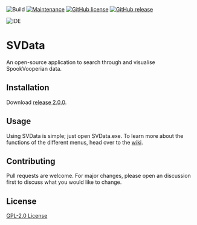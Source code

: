 ![Build](https://github.com/asdiapotatisen/SVData/workflows/CodeQL/badge.svg)
[![Maintenance](https://img.shields.io/badge/Maintained%3F-yes-green.svg)](https://GitHub.com/asdiapotatisen/SVData/graphs/commit-activity)
[![GitHub license](https://img.shields.io/github/license/asdiapotatisen/SVData.svg)](https://github.com/asdiapotatisen/SVData/blob/main/LICENSE.md)
[![GitHub release](https://img.shields.io/github/release/asdiapotatisen/SVData.svg)](https://GitHub.com/asdiapotatisen/SVData/releases)

![IDE](https://aleen42.github.io/badges/src/visual_studio.svg)

# SVData
An open-source application to search through and visualise SpookVooperian data.

## Installation

Download [release 2.0.0](https://github.com/asdiapotatisen/SVData/releases/tag/v2.0.0).

## Usage

Using SVData is simple; just open SVData.exe. To learn more about the functions of the different menus, head over to the [wiki](https://github.com/asdiapotatisen/SVData/wiki).

## Contributing
Pull requests are welcome. For major changes, please open an discussion first to discuss what you would like to change.

## License
[GPL-2.0 License](https://choosealicense.com/licenses/gpl-2.0/)
